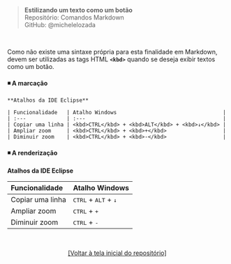 > **Estilizando um texto como um botão**      
> Repositório: Comandos Markdown  
> GitHub: @michelelozada
&nbsp;
     
&nbsp; 

Como não existe uma sintaxe própria para esta finalidade em Markdown, devem ser utilizadas as tags HTML **`<kbd>`** quando se deseja exibir textos como um botão.      

#### :black_medium_small_square: A marcação 

```
**Atalhos da IDE Eclipse**    

| Funcionalidade   | Atalho Windows                                  |
| :---             | :---                                            |
| Copiar uma linha | <kbd>CTRL</kbd> + <kbd>ALT</kbd> + <kbd>↓</kbd> | 
| Ampliar zoom     | <kbd>CTRL</kbd> + <kbd>+</kbd>                  |
| Diminuir zoom    | <kbd>CTRL</kbd> + <kbd>-</kbd>                  |
```
#### :black_medium_small_square: A renderização 
**Atalhos da IDE Eclipse**    

| Funcionalidade   | Atalho Windows                                  |
| :---             | :---                                            |
| Copiar uma linha | <kbd>CTRL</kbd> + <kbd>ALT</kbd> + <kbd>↓</kbd> | 
| Ampliar zoom     | <kbd>CTRL</kbd> + <kbd>+</kbd>                  |
| Diminuir zoom    | <kbd>CTRL</kbd> + <kbd>-</kbd>                  |

&nbsp;

<div align="center">
<a href="https://github.com/michelelozada/Comandos-Markdown">[Voltar à tela inicial do repositório]</a>
</div>